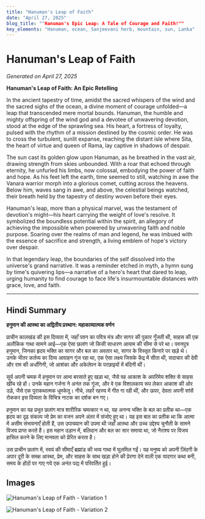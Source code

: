 ```yaml
---
title: "Hanuman's Leap of Faith"
date: "April 27, 2025"
blog_title: ""Hanuman's Epic Leap: A Tale of Courage and Faith!""
key_elements: "Hanuman, ocean, Sanjeevani herb, mountain, sun, Lanka"
---
```


# Hanuman's Leap of Faith

*Generated on April 27, 2025*

**Hanuman's Leap of Faith: An Epic Retelling**

In the ancient tapestry of time, amidst the sacred whispers of the wind and the sacred sighs of the ocean, a divine moment of courage unfolded—a leap that transcended mere mortal bounds. Hanuman, the humble and mighty offspring of the wind god and a devotee of unwavering devotion, stood at the edge of the sprawling sea. His heart, a fortress of loyalty, pulsed with the rhythm of a mission destined by the cosmic order. He was to cross the turbulent, sunlit expanse, reaching the distant isle where Sita, the heart of virtue and queen of Rama, lay captive in shadows of despair.

The sun cast its golden glow upon Hanuman, as he breathed in the vast air, drawing strength from skies unbounded. With a roar that echoed through eternity, he unfurled his limbs, now colossal, embodying the power of faith and hope. As his feet left the earth, time seemed to still, watching in awe the Vanara warrior morph into a glorious comet, cutting across the heavens. Below him, waves sang in awe, and above, the celestial beings watched, their breath held by the tapestry of destiny woven before their eyes.

Hanuman's leap, more than a physical marvel, was the testament of devotion's might—his heart carrying the weight of love's resolve. It symbolized the boundless potential within the spirit, an allegory of achieving the impossible when powered by unwavering faith and noble purpose. Soaring over the realms of man and legend, he was imbued with the essence of sacrifice and strength, a living emblem of hope's victory over despair.

In that legendary leap, the boundaries of the self dissolved into the universe's grand narrative. It was a reminder etched in myth, a hymn sung by time's quivering lips—a narrative of a hero's heart that dared to leap, urging humanity to find courage to face life's insurmountable distances with grace, love, and faith.

---

## Hindi Summary

**हनुमान की आस्था का अद्वितीय प्रस्थान: महाकाव्यात्मक वर्णन**

प्राचीन कालखंड की इस दिव्यता में, जहाँ पवन का पवित्र मंत्र और सागर की पुकार गूँजती थी, साहस की एक अलौकिक गाथा सामने आई—एक ऐसा छलांग जो किसी साधारण आयाम की सीमा से परे था। पवनपुत्र हनुमान, जिनका हृदय भक्ति का सागर और बल का अवतार था, सागर के विस्तृत किनारे पर खड़े थे। उनके भीतर कर्तव्य का दिव्य आवाहन गूंज रहा था, एक ऐसा लक्ष्य जिसके केंद्र में सीता थी, सदाचार की देवी और राम की अर्धांगिनी, जो आशंका और अकेलेपन के परछाइयों में बंदिनी थीं।

सूर्य अपनी चमक में हनुमान पर आभा बरसाते हुए खड़ा था, जैसे वह आकाश के अपरिमेय शक्ति से साहस खींच रहे हों। उनके महान गर्जना ने अनंत तक गूंजा, और वे एक विशालकाय रूप लेकर आकाश की ओर उड़े, जैसे एक पुराकथात्मक धूमकेतु। नीचे, लहरें रहस्य में गीत गा रही थीं, और ऊपर, देवता अपनी सांसें रोककर इस दिव्यता के विचित्र नाटक का दर्शक बन गए।

हनुमान का यह प्रभूत छलांग मात्र शारीरिक चमत्कार न था, यह अनन्य भक्ति के बल का प्रतीक था—एक हृदय का दृढ़ संकल्प जो प्रेम का वजन अपने अंतर में संजोए हुए था। यह इस बात का प्रतीक था कि आत्मा में असीम संभावनाएँ होती हैं, उस उपाख्यान की उपमा थी जहाँ आस्था और उच्च उद्देश्य चुनौती के सामने विजय प्राप्त करते हैं। इस महान उड़ान में, बलिदान और बल का सार समाया था, जो नैराश्य पर विजय हासिल करने के लिए मानवता को प्रेरित करता है।

उस प्राचीन छलांग में, स्वयं की सीमाएँ ब्रह्मांड की भव्य गाथा में घुलमिल गईं। यह मनुष्य को अपनी ज़िंदगी के अपार दूरी के समक्ष आस्था, प्रेम, और साहस के साथ खड़ा होने की प्रेरणा देने वाली एक यादगार कथा बनी, समय के होंठों पर गाए गये एक अनंत पद्य में परिवर्तित हुई।

## Images

![Hanuman's Leap of Faith - Variation 1](https://oaidalleapiprodscus.blob.core.windows.net/private/org-J70Xqapa45MPR5XAo7pBs9K6/user-t32ELGEj2UVajMpjeMSrxF1Z/img-NHEeXVzP3CI4M1O2KaTMDfNr.png?st=2025-04-30T21%3A16%3A06Z&se=2025-04-30T23%3A16%3A06Z&sp=r&sv=2024-08-04&sr=b&rscd=inline&rsct=image/png&skoid=cc612491-d948-4d2e-9821-2683df3719f5&sktid=a48cca56-e6da-484e-a814-9c849652bcb3&skt=2025-04-29T23%3A15%3A44Z&ske=2025-04-30T23%3A15%3A44Z&sks=b&skv=2024-08-04&sig=nnBMu5atBhMgrnD181Tl%2BvK59/0lWZ4k1trAB2lG%2BEw%3D)

![Hanuman's Leap of Faith - Variation 2](https://oaidalleapiprodscus.blob.core.windows.net/private/org-J70Xqapa45MPR5XAo7pBs9K6/user-t32ELGEj2UVajMpjeMSrxF1Z/img-e4jEnv8w4FLO456u2kj3pFC0.png?st=2025-04-30T21%3A16%3A30Z&se=2025-04-30T23%3A16%3A30Z&sp=r&sv=2024-08-04&sr=b&rscd=inline&rsct=image/png&skoid=cc612491-d948-4d2e-9821-2683df3719f5&sktid=a48cca56-e6da-484e-a814-9c849652bcb3&skt=2025-04-29T23%3A41%3A44Z&ske=2025-04-30T23%3A41%3A44Z&sks=b&skv=2024-08-04&sig=1%2BLkb1%2B1d5znv8a1zK5JKBo9ytsu3JlZyqoJXh4M82E%3D)
